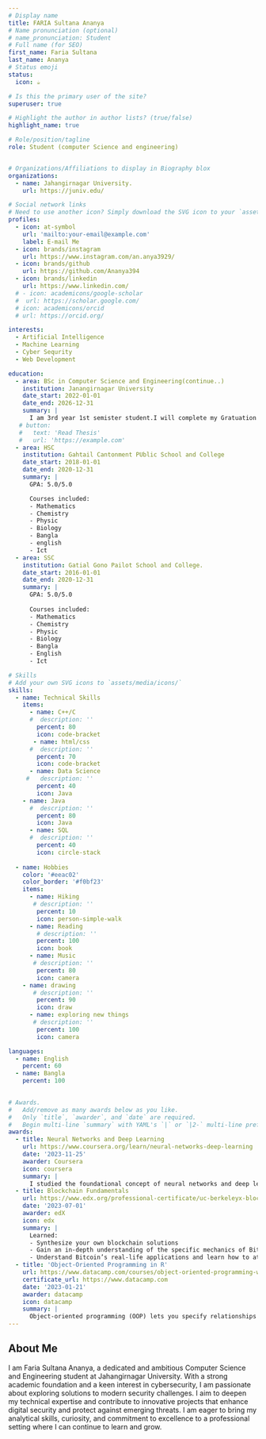 ```yaml
---
# Display name
title: FARIA Sultana Ananya
# Name pronunciation (optional)
# name_pronunciation: Student
# Full name (for SEO)
first_name: Faria Sultana 
last_name: Ananya 
# Status emoji
status:
  icon: ☕️

# Is this the primary user of the site?
superuser: true

# Highlight the author in author lists? (true/false)
highlight_name: true

# Role/position/tagline
role: Student (computer Science and engineering)


# Organizations/Affiliations to display in Biography blox
organizations:
  - name: Jahangirnagar University.
    url: https://juniv.edu/

# Social network links
# Need to use another icon? Simply download the SVG icon to your `assets/media/icons/` folder.
profiles:
  - icon: at-symbol
    url: 'mailto:your-email@example.com'
    label: E-mail Me
  - icon: brands/instagram
    url: https://www.instagram.com/an.anya3929/
  - icon: brands/github
    url: https://github.com/Ananya394
  - icon: brands/linkedin
    url: https://www.linkedin.com/
  # - icon: academicons/google-scholar
  #  url: https://scholar.google.com/
  # icon: academicons/orcid
  # url: https://orcid.org/

interests:
  - Artificial Intelligence
  - Machine Learning
  - Cyber Sequrity 
  - Web Development

education:
  - area: BSc in Computer Science and Engineering(continue..)
    institution: Janangirnagar University
    date_start: 2022-01-01
    date_end: 2026-12-31
    summary: |
      I am 3rd year 1st semister student.I will complete my Gratuation in 2025. Till now the journey is awsome.
   # button:
   #   text: 'Read Thesis'
   #   url: 'https://example.com'
  - area: HSC
    institution: Gahtail Cantonment PUblic School and College
    date_start: 2018-01-01
    date_end: 2020-12-31
    summary: |  
      GPA: 5.0/5.0

      Courses included:
      - Mathematics
      - Chemistry
      - Physic
      - Biology
      - Bangla
      - english
      - Ict
  - area: SSC
    institution: Gatial Gono Pailot School and College.
    date_start: 2016-01-01
    date_end: 2020-12-31
    summary: |
      GPA: 5.0/5.0
      
      Courses included:
      - Mathematics
      - Chemistry
      - Physic
      - Biology
      - Bangla
      - English
      - Ict

# Skills
# Add your own SVG icons to `assets/media/icons/`
skills:
  - name: Technical Skills
    items:
      - name: C++/C
      #  description: ''
        percent: 80
        icon: code-bracket
       - name: html/css
      #  description: ''
        percent: 70
        icon: code-bracket
      - name: Data Science
     #   description: ''
        percent: 40
        icon: Java
    - name: Java
      #  description: ''
        percent: 80
        icon: Java
      - name: SQL
      #  description: ''
        percent: 40
        icon: circle-stack
     
  - name: Hobbies
    color: '#eeac02'
    color_border: '#f0bf23'
    items:
      - name: Hiking
       # description: ''
        percent: 10
        icon: person-simple-walk
      - name: Reading
        # description: ''
        percent: 100
        icon: book
      - name: Music
       # description: ''
        percent: 80
        icon: camera
    - name: drawing
       # description: ''
        percent: 90
        icon: draw
      - name: exploring new things
       # description: ''
        percent: 100
        icon: camera

languages:
  - name: English
    percent: 60
  - name: Bangla
    percent: 100
  

# Awards.
#   Add/remove as many awards below as you like.
#   Only `title`, `awarder`, and `date` are required.
#   Begin multi-line `summary` with YAML's `|` or `|2-` multi-line prefix and indent 2 spaces below.
awards:
  - title: Neural Networks and Deep Learning
    url: https://www.coursera.org/learn/neural-networks-deep-learning
    date: '2023-11-25'
    awarder: Coursera
    icon: coursera
    summary: |
      I studied the foundational concept of neural networks and deep learning. By the end, I was familiar with the significant technological trends driving the rise of deep learning; build, train, and apply fully connected deep neural networks; implement efficient (vectorized) neural networks; identify key parameters in a neural network’s architecture; and apply deep learning to your own applications.
  - title: Blockchain Fundamentals
    url: https://www.edx.org/professional-certificate/uc-berkeleyx-blockchain-fundamentals
    date: '2023-07-01'
    awarder: edX
    icon: edx
    summary: |
      Learned:
      - Synthesize your own blockchain solutions
      - Gain an in-depth understanding of the specific mechanics of Bitcoin
      - Understand Bitcoin’s real-life applications and learn how to attack and destroy Bitcoin, Ethereum, smart contracts and Dapps, and alternatives to Bitcoin’s Proof-of-Work consensus algorithm
  - title: 'Object-Oriented Programming in R'
    url: https://www.datacamp.com/courses/object-oriented-programming-with-s3-and-r6-in-r
    certificate_url: https://www.datacamp.com
    date: '2023-01-21'
    awarder: datacamp
    icon: datacamp
    summary: |
      Object-oriented programming (OOP) lets you specify relationships between functions and the objects that they can act on, helping you manage complexity in your code. This is an intermediate level course, providing an introduction to OOP, using the S3 and R6 systems. S3 is a great day-to-day R programming tool that simplifies some of the functions that you write. R6 is especially useful for industry-specific analyses, working with web APIs, and building GUIs.
---
```


## About Me

I am Faria Sultana Ananya, a dedicated and ambitious Computer Science and Engineering student at Jahangirnagar University. With a strong academic foundation and a keen interest in cybersecurity, I am passionate about exploring solutions to modern security challenges. I aim to deepen my technical expertise and contribute to innovative projects that enhance digital security and protect against emerging threats. I am eager to bring my analytical skills, curiosity, and commitment to excellence to a professional setting where I can continue to learn and grow.
